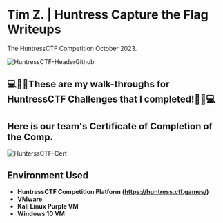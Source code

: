 <h1>Tim Z. | Huntress Capture the Flag Writeups  </h1>
The HuntressCTF Competition October 2023.

![HuntressCTF-HeaderGithub](https://github.com/ZtheAPT/HuntressCTF-Writeups/assets/145877472/c09d6549-7308-4bf5-95fc-eadc1af0a00f)




<h2>💻🕵️‍♂️These are my walk-throughs for HuntressCTF Challenges that I completed!🕵️‍♂️💻</h2>

<h2> Here is our team's Certificate of Completion of the Comp.</h2>

![HunterssCTF-Cert](https://github.com/ZtheAPT/HuntressCTF-Writeups/assets/145877472/7318cc62-f632-420d-8c57-9ac8bc73b33b) 



<h2>Environment Used</h2>

- <b>HuntressCTF Competition Platform (https://huntress.ctf.games/) </b>
- <b>VMware</b>
- <b>Kali Linux Purple VM</b>
- <b>Windows 10 VM</b>





